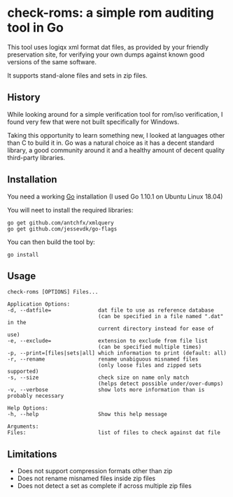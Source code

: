 check-roms: a simple rom auditing tool in Go
============================================

This tool uses logiqx xml format dat files, as provided by your friendly preservation site, for verifying your own dumps against known good versions of the same software.

It supports stand-alone files and sets in zip files.

History
-------

While looking around for a simple verification tool for rom/iso verification, I found very few that were not built specifically for Windows.

Taking this opportunity to learn something new, I looked at languages other than C to build it in. Go was a natural choice as it has a decent standard library, a good community around it and a healthy amount of decent quality third-party libraries.

Installation
------------

You need a working [Go](https://golang.org/) installation (I used Go 1.10.1 on Ubuntu Linux 18.04)

You will neet to install the required libraries:

    go get github.com/antchfx/xmlquery
    go get github.com/jessevdk/go-flags

You can then build the tool by:

    go install

Usage
-----
    check-roms [OPTIONS] Files...

    Application Options:
    -d, --datfile=               dat file to use as reference database
                                 (can be specified in a file named ".dat" in the
                                 current directory instead for ease of use)
    -e, --exclude=               extension to exclude from file list
                                 (can be specified multiple times)
    -p, --print=[files|sets|all] which information to print (default: all)
    -r, --rename                 rename unabiguous misnamed files
                                 (only loose files and zipped sets supported)
    -s, --size                   check size on name only match
                                 (helps detect possible under/over-dumps)
    -v, --verbose                show lots more information than is probably necessary

    Help Options:
    -h, --help                   Show this help message

    Arguments:
    Files:                       list of files to check against dat file

Limitations
-----------

- Does not support compression formats other than zip
- Does not rename misnamed files inside zip files 
- Does not detect a set as complete if across multiple zip files
